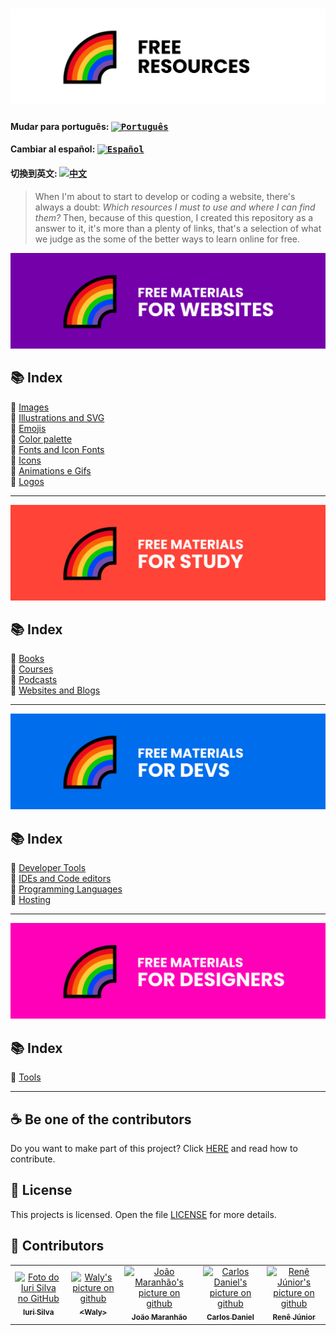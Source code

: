 <h1 align="center">
  <img src="assets/image/logoen.png">
</h1>

#### Mudar para português: <kbd>[<img title="Português" alt="Português" src="../../flags/br.jpg" width="22">](../../README.md)</kbd>

#### Cambiar al español: <kbd>[<img title="Español" alt="Español" src="../../flags/es.png" width="22">](../espanol/README.es.md)</kbd>

#### 切換到英文: <kbd>[<img title="中文" alt="中文" src="../../flags/cn.png" width="22">](../中文/README.cn.md)</kbd>

> When I'm about to start to develop or coding a website, there's always a doubt: <i>Which resources I must to use and where I can find them?</i>
> Then, because of this question, I created this repository as a answer to it, it's more than a plenty of links, that's a selection of what we judge as the some of the better ways to learn online for free.

<img src="assets/image/banner1en.png">

## 📚 Index

🔖 [Images](pages/free-materials-for-websites.en.md#-images)<br>
🔖 [Illustrations and SVG](pages/free-materials-for-websites.en.md#-illustrations-and-svg)<br>
🔖 [Emojis](pages/free-materials-for-websites.en.md#-emojis)<br>
🔖 [Color palette](pages/free-materials-for-websites.en.md#-color-palette)<br>
🔖 [Fonts and Icon Fonts](pages/free-materials-for-websites.en.md#-fonts-and-icon-fonts)<br>
🔖 [Icons](pages/free-materials-for-websites.en.md#-icons)<br>
🔖 [Animations e Gifs](pages/free-materials-for-websites.en.md#-animations-and-gifs)<br>
🔖 [Logos](pages/free-materials-for-websites.en.md#-logos)<br>

---

<img src="assets/image/banner2en.png">

## 📚 Index

🔖 [Books](pages/free-materials-for-studies.en.md#-books)<br>
🔖 [Courses](pages/free-materials-for-studies.en.md#-courses)<br>
🔖 [Podcasts](pages/free-materials-for-studies.en.md#-podcasts)<br>
🔖 [Websites and Blogs](pages/free-materials-for-studies.en.md#-websites-and-blogs)<br>

---

<img src="assets/image/banner3en.png">

## 📚 Index

🔖 [Developer Tools](pages/free-materials-for-devs.en.md#-developer-tools)<br>
🔖 [IDEs and Code editors](pages/free-materials-for-devs.en.md#-ides-and-code-editors)<br>
🔖 [Programming Languages](pages/free-materials-for-devs.en.md#-programming-languages)<br>
🔖 [Hosting](pages/free-materials-for-devs.en.md#-hosting)<br>

---

<img src="assets/image/banner4en.png">

## 📚 Index

🔖 [Tools](pages/free-materials-for-designers.en.md#-tools)<br>

---

## ☕ Be one of the contributors

Do you want to make part of this project? Click [HERE](CONTRIBUTING.en.md) and read how to contribute.<br>

## 🍜 License

This projects is  licensed. Open the file [LICENSE](LICENSE.en.md) for more details.<br>

## 🦄 Contributors

<table>
  <tr>
    <td align="center">
      <a href="https://github.com/iuricode">
        <img src="https://avatars3.githubusercontent.com/u/31936044" width="100px;" alt="Foto do Iuri Silva no GitHub"/><br>
        <sub>
          <b>Iuri Silva</b>
        </sub>
      </a>
    </td>
    <td align="center">
      <a href="https://github.com/walysonfelipe">
        <img src="https://avatars1.githubusercontent.com/u/35854466" width="100px;" alt="Waly's picture on github"/><br>
        <sub>
          <b><<!---->Waly></b>
        </sub>
      </a><br>
    </td>
    <td align="center">
      <a href="https://github.com/joaomaranhao">
        <img src="https://avatars0.githubusercontent.com/u/31970285" width="100px;" alt="João Maranhão's picture on github"/><br>
        <sub>
          <b>João Maranhão</b>
        </sub>
      </a><br>
    </td>
    <td align="center">
      <a href="https://github.com/z3ox1s">
        <img src="https://avatars0.githubusercontent.com/u/66672234" width="100px;" alt="Carlos Daniel's picture on github"/><br>
        <sub>
          <b>Carlos Daniel</b>
        </sub>
      </a><br>
    </td>
    <td align="center">
      <a href="https://github.com/reness0">
        <img src="https://avatars0.githubusercontent.com/u/49681380" width="100px;" alt="Renê Júnior's picture on github"/><br>
        <sub>
          <b>Renê Júnior</b>
        </sub>
      </a><br>
    </td>
  </tr>
</table>